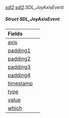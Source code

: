 _[sdl2](../../modules/sdl2/sdl2-module.md):[sdl2](../../modules/sdl2/sdl2-module.md).SDL\_JoyAxisEvent_
##### Struct SDL\_JoyAxisEvent

| Fields | |
|:---|:---|
| [axis](sdl2-sdl_joyaxisevent-axis.md) |  |
| [padding1](sdl2-sdl_joyaxisevent-padding1.md) |  |
| [padding2](sdl2-sdl_joyaxisevent-padding2.md) |  |
| [padding3](sdl2-sdl_joyaxisevent-padding3.md) |  |
| [padding4](sdl2-sdl_joyaxisevent-padding4.md) |  |
| [timestamp](sdl2-sdl_joyaxisevent-timestamp.md) |  |
| [type](sdl2-sdl_joyaxisevent-type.md) |  |
| [value](sdl2-sdl_joyaxisevent-value.md) |  |
| [which](sdl2-sdl_joyaxisevent-which.md) |  |
